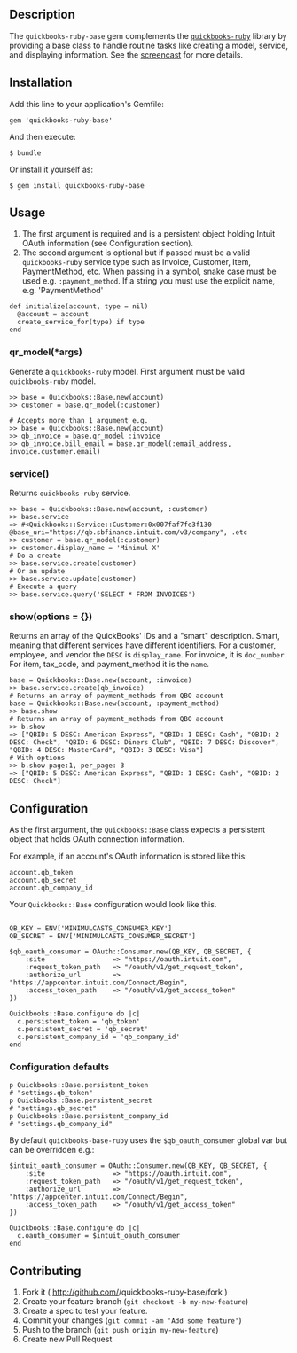 ## Description

The `quickbooks-ruby-base` gem complements the [`quickbooks-ruby`](https://github.com/ruckus/quickbooks-ruby) library by providing a base class to handle routine tasks like creating a model, service, and displaying information.
See the [screencast](http://minimul.com/improve-your-quickbooks-ruby-integration-experience-with-the-quickbooks-ruby-base-gem.html) for more details.

## Installation

Add this line to your application's Gemfile:

    gem 'quickbooks-ruby-base'

And then execute:

    $ bundle

Or install it yourself as:

    $ gem install quickbooks-ruby-base

## Usage
1. The first argument is required and is a persistent object holding Intuit OAuth information (see Configuration section). 
2. The second argument is optional but if passed must be a valid `quickbooks-ruby` service type such as Invoice, Customer, Item, PaymentMethod, etc. When passing in a symbol, snake case must be used e.g. `:payment_method`. If a string you must use the explicit name, e.g. 'PaymentMethod'
```
def initialize(account, type = nil)      
  @account = account
  create_service_for(type) if type
end
```

### qr_model(*args)
Generate a `quickbooks-ruby` model. First argument must be valid `quickbooks-ruby` model.
```
>> base = Quickbooks::Base.new(account)
>> customer = base.qr_model(:customer) 

# Accepts more than 1 argument e.g.
>> base = Quickbooks::Base.new(account)
>> qb_invoice = base.qr_model :invoice
>> qb_invoice.bill_email = base.qr_model(:email_address, invoice.customer.email)
```

### service()
Returns `quickbooks-ruby` service.
```
>> base = Quickbooks::Base.new(account, :customer)
>> base.service
=> #<Quickbooks::Service::Customer:0x007faf7fe3f130 @base_uri="https://qb.sbfinance.intuit.com/v3/company", .etc
>> customer = base.qr_model(:customer) 
>> customer.display_name = 'Minimul X'
# Do a create
>> base.service.create(customer)
# Or an update
>> base.service.update(customer)
# Execute a query
>> base.service.query('SELECT * FROM INVOICES')
```

### show(options = {})
Returns an array of the QuickBooks' IDs and a "smart" description. Smart, meaning that different services have different identifiers. For a customer, employee, and vendor the `DESC` is `display_name`. For invoice, it is `doc_number`. For item, tax_code, and payment_method it is the `name`. 
```
base = Quickbooks::Base.new(account, :invoice)
>> base.service.create(qb_invoice)
# Returns an array of payment_methods from QBO account
base = Quickbooks::Base.new(account, :payment_method)
>> base.show
# Returns an array of payment_methods from QBO account
>> b.show
=> ["QBID: 5 DESC: American Express", "QBID: 1 DESC: Cash", "QBID: 2 DESC: Check", "QBID: 6 DESC: Diners Club", "QBID: 7 DESC: Discover", "QBID: 4 DESC: MasterCard", "QBID: 3 DESC: Visa"]
# With options
>> b.show page:1, per_page: 3
=> ["QBID: 5 DESC: American Express", "QBID: 1 DESC: Cash", "QBID: 2 DESC: Check"]

```

## Configuration

As the first argument, the `Quickbooks::Base` class expects a persistent object that holds OAuth connection information.

For example, if an account's OAuth information is stored like this:
```
account.qb_token
account.qb_secret
account.qb_company_id
```

Your `Quickbooks::Base` configuration would look like this.

```

QB_KEY = ENV['MINIMULCASTS_CONSUMER_KEY']
QB_SECRET = ENV['MINIMULCASTS_CONSUMER_SECRET']

$qb_oauth_consumer = OAuth::Consumer.new(QB_KEY, QB_SECRET, {
    :site                 => "https://oauth.intuit.com",
    :request_token_path   => "/oauth/v1/get_request_token",
    :authorize_url        => "https://appcenter.intuit.com/Connect/Begin",
    :access_token_path    => "/oauth/v1/get_access_token"
})

Quickbooks::Base.configure do |c|
  c.persistent_token = 'qb_token'
  c.persistent_secret = 'qb_secret'
  c.persistent_company_id = 'qb_company_id'
end

```

### Configuration defaults
```
p Quickbooks::Base.persistent_token
# "settings.qb_token"
p Quickbooks::Base.persistent_secret
# "settings.qb_secret"
p Quickbooks::Base.persistent_company_id
# "settings.qb_company_id"
```
By default `quickbooks-base-ruby` uses the `$qb_oauth_consumer` global var but can be overridden e.g.:

```
$intuit_oauth_consumer = OAuth::Consumer.new(QB_KEY, QB_SECRET, {
    :site                 => "https://oauth.intuit.com",
    :request_token_path   => "/oauth/v1/get_request_token",
    :authorize_url        => "https://appcenter.intuit.com/Connect/Begin",
    :access_token_path    => "/oauth/v1/get_access_token"
})

Quickbooks::Base.configure do |c|
  c.oauth_consumer = $intuit_oauth_consumer
end
```

## Contributing

1. Fork it ( http://github.com/<my-github-username>/quickbooks-ruby-base/fork )
2. Create your feature branch (`git checkout -b my-new-feature`)
3. Create a spec to test your feature.
4. Commit your changes (`git commit -am 'Add some feature'`)
5. Push to the branch (`git push origin my-new-feature`)
6. Create new Pull Request
